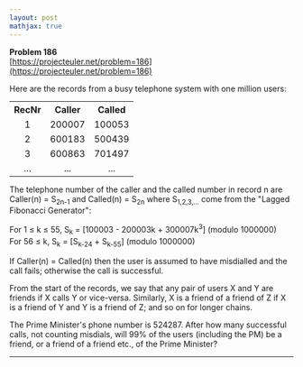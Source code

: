 ```yaml
---
layout: post
mathjax: true
---
```

**Problem 186**  
[https://projecteuler.net/problem=186](https://projecteuler.net/problem=186)

<p>Here are the records from a busy telephone system with one million users:</p>
<div class="center">
<table class="grid" style="margin:0 auto;"><tr><th>RecNr</th><th width="60" align="center">Caller</th><th width="60" align="center">Called</th></tr>
<tr><td align="center">1</td><td align="center">200007</td><td align="center">100053</td></tr><tr><td align="center">2</td><td align="center">600183</td><td align="center">500439</td></tr><tr><td align="center">3</td><td align="center">600863</td><td align="center">701497</td></tr><tr><td align="center">...</td><td align="center">...</td><td align="center">...</td></tr></table></div>
<p>The telephone number of the caller and the called number in record n are Caller(n) = S<sub>2n-1</sub> and Called(n) = S<sub>2n</sub> where S<sub>1,2,3,...</sub> come from the "Lagged Fibonacci Generator":</p>

<p>For 1 ≤ k ≤ 55, S<sub>k</sub> = [100003 - 200003k + 300007k<sup>3</sup>] (modulo 1000000)<br />
For 56 ≤ k, S<sub>k</sub> = [S<sub>k-24</sub> + S<sub>k-55</sub>] (modulo 1000000)</p>

<p>If Caller(n) = Called(n) then the user is assumed to have misdialled and the call fails; otherwise the call is successful.</p>

<p>From the start of the records, we say that any pair of users X and Y are friends if X calls Y or vice-versa. Similarly, X is a friend of a friend of Z if X is a friend of Y and Y is a friend of Z; and so on for longer chains.</p>

<p>The Prime Minister's phone number is 524287. After how many successful calls, not counting misdials, will 99% of the users (including the PM) be a friend, or a friend of a friend etc., of the Prime Minister?</p>

---
